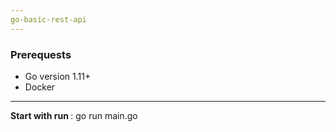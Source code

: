 ```yaml
---
go-basic-rest-api
---
```


<h3>Prerequests</h3>

- Go version 1.11+ 
- Docker

---

<b> Start with run </b> :  go run main.go

